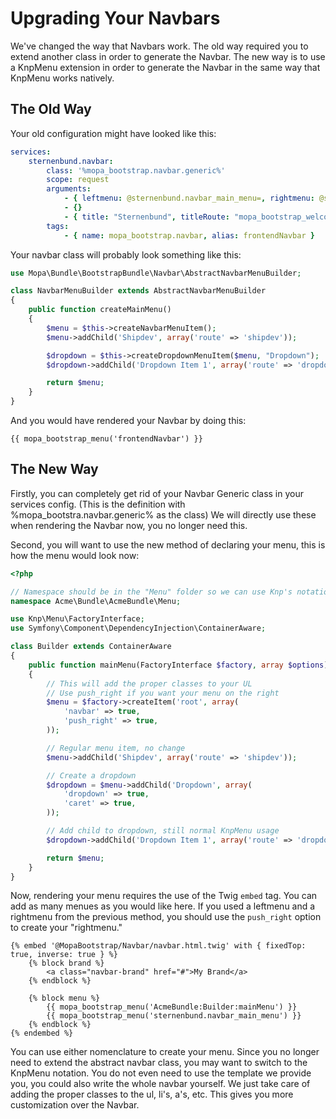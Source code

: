 Upgrading Your Navbars
====================

We've changed the way that Navbars work. The old way required you to extend
another class in order to generate the Navbar. The new way is to use a
KnpMenu extension in order to generate the Navbar in the same way that
KnpMenu works natively.

## The Old Way

Your old configuration might have looked like this:

```yaml
services:
    sternenbund.navbar:
        class: '%mopa_bootstrap.navbar.generic%'
        scope: request
        arguments:
            - { leftmenu: @sternenbund.navbar_main_menu=, rightmenu: @sternenbund.navbar_right_menu= }
            - {}
            - { title: "Sternenbund", titleRoute: "mopa_bootstrap_welcome", fixedTop: true }
        tags:
            - { name: mopa_bootstrap.navbar, alias: frontendNavbar }
```

Your navbar class will probably look something like this:

```php
use Mopa\Bundle\BootstrapBundle\Navbar\AbstractNavbarMenuBuilder;

class NavbarMenuBuilder extends AbstractNavbarMenuBuilder
{
    public function createMainMenu()
    {
        $menu = $this->createNavbarMenuItem();
        $menu->addChild('Shipdev', array('route' => 'shipdev'));

        $dropdown = $this->createDropdownMenuItem($menu, "Dropdown");
        $dropdown->addChild('Dropdown Item 1', array('route' => 'dropdown_route'));

        return $menu;
    }
}
```

And you would have rendered your Navbar by doing this:

```jinja
{{ mopa_bootstrap_menu('frontendNavbar') }}
```


## The New Way

Firstly, you can completely get rid of your Navbar Generic class in your services
config. (This is the definition with %mopa_bootstra.navbar.generic% as the class)
We will directly use these when rendering the Navbar now, you no longer need this.

Second, you will want to use the new method of declaring your menu, this is how
the menu would look now:

```php
<?php

// Namespace should be in the "Menu" folder so we can use Knp's notation
namespace Acme\Bundle\AcmeBundle\Menu;

use Knp\Menu\FactoryInterface;
use Symfony\Component\DependencyInjection\ContainerAware;

class Builder extends ContainerAware
{
    public function mainMenu(FactoryInterface $factory, array $options)
    {
        // This will add the proper classes to your UL
        // Use push_right if you want your menu on the right
        $menu = $factory->createItem('root', array(
            'navbar' => true,
            'push_right' => true,
        ));

        // Regular menu item, no change
        $menu->addChild('Shipdev', array('route' => 'shipdev'));

        // Create a dropdown
        $dropdown = $menu->addChild('Dropdown', array(
            'dropdown' => true,
            'caret' => true,
        ));

        // Add child to dropdown, still normal KnpMenu usage
        $dropdown->addChild('Dropdown Item 1', array('route' => 'dropdown_route'));

        return $menu;
    }
}
```

Now, rendering your menu requires the use of the Twig `embed` tag. You can
add as many menues as you would like here. If you used a leftmenu and a rightmenu
from the previous method, you should use the `push_right` option to create your
"rightmenu."

```jinja
{% embed '@MopaBootstrap/Navbar/navbar.html.twig' with { fixedTop: true, inverse: true } %}
    {% block brand %}
        <a class="navbar-brand" href="#">My Brand</a>
    {% endblock %}

    {% block menu %}
        {{ mopa_bootstrap_menu('AcmeBundle:Builder:mainMenu') }}
        {{ mopa_bootstrap_menu('sternenbund.navbar_main_menu') }}
    {% endblock %}
{% endembed %}
```

You can use either nomenclature to create your menu. Since you no longer need
to extend the abstract navbar class, you may want to switch to the KnpMenu
notation. You do not even need to use the template we provide you, you could
also write the whole navbar yourself. We just take care of adding the proper
classes to the ul, li's, a's, etc. This gives you more customization over the
Navbar.
